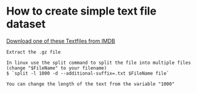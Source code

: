 # How to create simple text file dataset
[Download one of these Textfiles from IMDB](http://ftp.sunet.se/mirror/archive/ftp.sunet.se/pub/tv+movies/imdb/)
```
Extract the .gz file
```
```
In linux use the split command to split the file into multiple files (change "$FileName" to your filename)
$ `split -l 1000 -d --additional-suffix=.txt $FileName file`
```
```
You can change the length of the text from the variable "1000"
```
